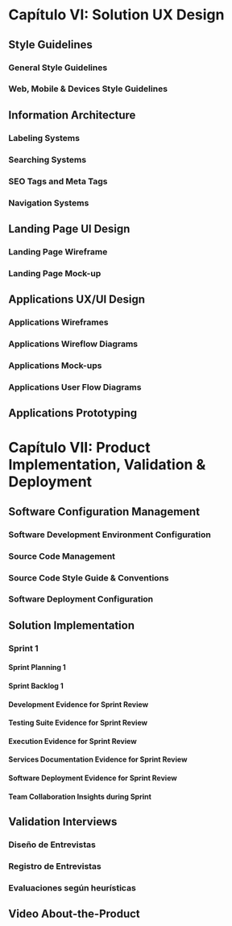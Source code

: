 
# Capítulo VI: Solution UX Design  

## Style Guidelines  
### General Style Guidelines  
### Web, Mobile & Devices Style Guidelines  

## Information Architecture  
### Labeling Systems  
### Searching Systems  
### SEO Tags and Meta Tags  
### Navigation Systems  

## Landing Page UI Design  
### Landing Page Wireframe  
### Landing Page Mock-up  

## Applications UX/UI Design  
### Applications Wireframes  
### Applications Wireflow Diagrams  
### Applications Mock-ups  
### Applications User Flow Diagrams  

## Applications Prototyping  

# Capítulo VII: Product Implementation, Validation & Deployment  

## Software Configuration Management  
### Software Development Environment Configuration  
### Source Code Management  
### Source Code Style Guide & Conventions  
### Software Deployment Configuration  

## Solution Implementation  
### Sprint 1 
#### Sprint Planning 1 
#### Sprint Backlog 1 
#### Development Evidence for Sprint Review  
#### Testing Suite Evidence for Sprint Review  
#### Execution Evidence for Sprint Review  
#### Services Documentation Evidence for Sprint Review  
#### Software Deployment Evidence for Sprint Review  
#### Team Collaboration Insights during Sprint  

## Validation Interviews  
### Diseño de Entrevistas  
### Registro de Entrevistas  
### Evaluaciones según heurísticas  

## Video About-the-Product  